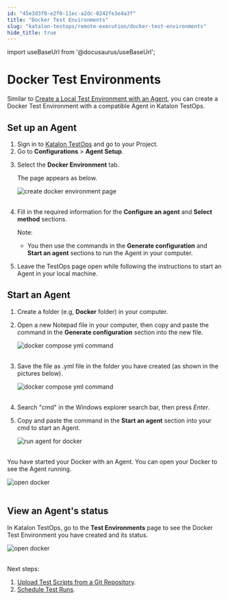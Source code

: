 ```yaml
---
id: "45e3d3f0-e2f0-11ec-a2dc-0242fe3e4a3f"
title: "Docker Test Environments"
slug: "katalon-testops/remote-execution/docker-test-environments"
hide_title: true
---
```

import useBaseUrl from '@docusaurus/useBaseUrl';


# <a id="id" class="anchor_top_offset"/><a id="ariaid-title1" class="anchor_top_offset"/>Docker Test Environments

<p xmlns="http://www.w3.org/1999/xhtml" className="p">Similar to <a className="xref" href="/docs/katalon-testops/remote-execution/local-test-environments/create-a-local-test-environment-with-an-agent">Create     a Local Test Environment with an Agent</a>, you can create a Docker   Test Environment with a compatible Agent in Katalon TestOps.</p> 

## <a id="id_1" class="anchor_top_offset"/>Set up an Agent

<ol xmlns="http://www.w3.org/1999/xhtml" className="ol"><li className="li">Sign in to <a className="xref j-external-link" href="https://testops.katalon.io/login" target="_blank">Katalon       TestOps</a> and go to your Project.</li><li className="li">Go to <strong className="ph b">Configurations</strong> &gt; <strong className="ph b">Agent       Setup</strong>.</li><li className="li">     <p className="p">Select the <strong className="ph b">Docker Environment</strong> tab.</p>     <p className="p">The page appears as below.</p>     <p className="p">       <img className="image" src={useBaseUrl("https://github.com/katalon-studio/docs-images/raw/master/katalon-analytics/docs/testops-revamp-aug-docker/create-agent-for-docker-environment-page-2.png")} alt="create docker environment page" /><br /><br />     </p>   </li><li className="li">     <p className="p">Fill in the required information for the <strong className="ph b">Configure an         agent</strong> and <strong className="ph b">Select method</strong> sections.</p>     <div className="note note note_note"><span className="note__title">Note:</span>        <p className="p" /><div className="p"><ul className="ul"><li className="li"><p className="p">You then use the commands in the <strong className="ph b">Generate                 configuration</strong> and <strong className="ph b">Start an agent</strong> sections               to run the Agent in your computer.</p></li></ul></div>     </div>   </li><li className="li">     <p className="p">Leave the TestOps page open while following the instructions to       start an Agent in your local machine.</p>   </li></ol> 
    

## <a id="id_2" class="anchor_top_offset"/>Start an Agent

    
      
<ol xmlns="http://www.w3.org/1999/xhtml" className="ol">   <li className="li">     <p className="p">Create a folder (e.g, <strong className="ph b">Docker</strong> folder) in your       computer.</p>   </li>   <li className="li">     <p className="p">Open a new Notepad file in your computer, then copy and paste       the command in the <strong className="ph b">Generate configuration</strong> section       into the new file.</p>     <p className="p">       <img className="image" src={useBaseUrl("https://github.com/katalon-studio/docs-images/raw/master/katalon-analytics/docs/testops-revamp-aug-docker/copy-paste-notepad-docker-compose-yml-file.png")} alt="docker compose yml command" /><br /><br />     </p>   </li>   <li className="li">     <p className="p">Save the file as .yml file in the folder you have created (as       shown in the pictures below).</p>     <p className="p">       <img className="image" src={useBaseUrl("https://github.com/katalon-studio/docs-images/raw/master/katalon-analytics/docs/testops-revamp-aug-docker/save-notepad-file-in-docker-folder.png")} alt="docker compose yml command" /><br /><br />     </p>   </li>   <li className="li">     <p className="p">Search "cmd" in the Windows explorer search bar, then press       <em className="ph i">Enter</em>.</p>   </li>   <li className="li">     <p className="p">Copy and paste the command in the <strong className="ph b">Start an         agent</strong> section into your cmd to start an Agent.</p>     <p className="p">       <img className="image" src={useBaseUrl("https://github.com/katalon-studio/docs-images/raw/master/katalon-analytics/docs/testops-revamp-aug-docker/run-docker-compose-in-cmd.png")} alt="run agent for docker" /><br /><br />     </p>   </li> </ol> 
      
<p xmlns="http://www.w3.org/1999/xhtml" className="p">You have started your Docker with an Agent. You can open your   Docker to see the Agent running.</p> 
      
<p xmlns="http://www.w3.org/1999/xhtml" className="p">   <img className="image" src={useBaseUrl("https://github.com/katalon-studio/docs-images/raw/master/katalon-analytics/docs/testops-revamp-aug-docker/agent-running-in-docker.png")} alt="open docker" /><br /><br /> </p> 
    
  
    

## <a id="id_3" class="anchor_top_offset"/>View an Agent's status

    
      
<p xmlns="http://www.w3.org/1999/xhtml" className="p">In Katalon TestOps, go to the <strong className="ph b">Test Environments</strong>   page to see the Docker Test Environment you have created and its   status.</p> 
      
<p xmlns="http://www.w3.org/1999/xhtml" className="p">   <img className="image" src={useBaseUrl("https://github.com/katalon-studio/docs-images/raw/master/katalon-analytics/docs/testops-revamp-aug-docker/docker-appears-in-test-environment-page-2.png")} alt="open docker" /><br /><br /> </p> 
      
<p xmlns="http://www.w3.org/1999/xhtml" className="p">Next steps:</p> 
      
<ol xmlns="http://www.w3.org/1999/xhtml" className="ol">   <li className="li">     <a className="xref" href="/docs/katalon-testops/remote-execution/script-repository/upload-test-scripts-from-a-git-repository">Upload       Test Scripts from a Git Repository</a>.</li>   <li className="li">     <a className="xref" href="/docs/katalon-testops/test-planning/schedules/schedule-test-runs">Schedule       Test Runs</a>.</li> </ol> 
    
  
